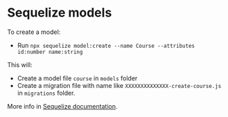 # Sequelize models

To create a model:

- Run `npx sequelize model:create --name Course --attributes id:number name:string`

This will:

- Create a model file `course` in `models` folder
- Create a migration file with name like `XXXXXXXXXXXXXX-create-course.js` in `migrations` folder.

More info in [Sequelize documentation](https://sequelize.org/master/manual/migrations.html#creating-the-first-model--and-migration-).
